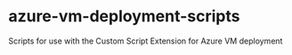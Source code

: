 # azure-vm-deployment-scripts
Scripts for use with the Custom Script Extension for Azure VM deployment

